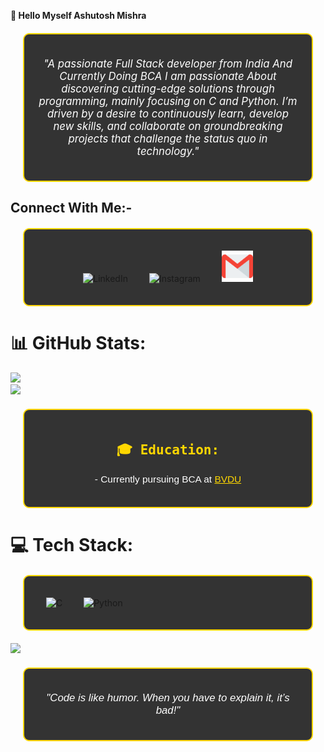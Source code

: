 **👋 Hello Myself Ashutosh Mishra**
<div style="border: 2px solid #FFD700; border-radius: 10px; padding: 20px; margin: 20px; background-color: #333;">
  <p align="center" style="font: 'comic sans'; color: #FFFFFF; font-size: 1.2em;">
    <i>"A passionate Full Stack developer from India And Currently Doing BCA I am passionate About discovering cutting-edge solutions through programming, mainly focusing on C and Python. I’m driven by a desire to continuously learn, develop new skills, and collaborate on groundbreaking projects that challenge the status quo in technology."</i>
  </p>
</div>



##  Connect With Me:-
<!-- Social Links -->
<div style="border: 2px solid #FFD700; border-radius: 10px; padding: 20px; margin: 20px; background-color: #333;">

  <p align="center">
    <a href="https://www.linkedin.com/in/ashutosh-mishra-01201231b" style="text-decoration: none;">
      <img src="https://cdn.jsdelivr.net/gh/devicons/devicon/icons/linkedin/linkedin-original.svg" alt="LinkedIn" width="50" height="50" style="margin: 0 15px;">
    </a>
    <a href="https://www.instagram.com/ashutosh.kon/" style="text-decoration: none;">
      <img src="https://upload.wikimedia.org/wikipedia/commons/a/a5/Instagram_icon.png" alt="Instagram" width="50" height="50" style="margin: 0 15px;">
    </a>
   <a href="mailto:ashutoshmishra0016@gmail.com" style="text-decoration: none;">
      <img src="https://github.com/Smokein96/Smokein96/blob/main/gmail.png" alt="Email" width="50" height="50" style="margin: 0 15px;">
    </a>
  </p>
</div>

# 📊 GitHub Stats:
![](https://github-readme-stats.vercel.app/api?username=Ashutosh-M16&theme=slateorange&hide_border=false&include_all_commits=false&count_private=true)<br/>
![](https://github-readme-streak-stats.herokuapp.com/?user=Ashutosh-M16&theme=slateorange&hide_border=false)<br/>


<!-- Education -->
<div style="border: 2px solid #FFD700; border-radius: 10px; padding: 20px; margin: 20px; background-color: #333;">
  <h2 align="center" style="font-family: 'Minecraft', monospace; color: #FFD700;">🎓 Education:</h2>
  <p align="center" style="font-family: 'Arial', sans-serif; color: #FFFFFF; font-size: 1.1em;">
    - Currently pursuing BCA at <a href="https://www.bvuniversity.edu.in/campus/navi-mumbai-campus" style="color: #FFD700; text-decoration: underline;">BVDU</a>
  </p>
</div>


# 💻 Tech Stack:
<div style="border: 2px solid #FFD700; border-radius: 10px; padding: 20px; margin: 20px; background-color: #333;">
 
  <p align="left">
    <img src="https://cdn.jsdelivr.net/gh/devicons/devicon/icons/c/c-original.svg" alt="C" width="50" height="50" style="margin: 0 15px;">
    <img src="https://cdn.jsdelivr.net/gh/devicons/devicon/icons/python/python-original.svg" alt="Python" width="50" height="50" style="margin: 0 15px;">
  </p>
</div>

[![](https://visitcount.itsvg.in/api?id=Ashutosh-M16&icon=2&color=13)](https://visitcount.itsvg.in)
<!-- Footer -->
<div style="border: 2px solid #FFD700; border-radius: 10px; padding: 20px; margin: 20px; background-color: #333;">
  <p align="center" style="font-family: 'Arial', sans-serif; color: #FFFFFF; font-size: 1.2em;">
    <i>"Code is like humor. When you have to explain it, it’s bad!"</i>
  </p>
</div>

